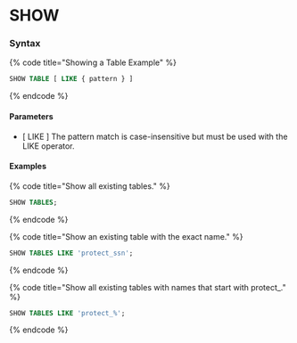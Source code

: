 # SHOW

### Syntax

{% code title="Showing a Table Example" %}
```sql
SHOW TABLE [ LIKE { pattern } ]
```
{% endcode %}

#### Parameters <a href="#parameters" id="parameters"></a>

* \[ LIKE ] The pattern match is case-insensitive but must be used with the LIKE operator.

#### Examples <a href="#examples" id="examples"></a>

{% code title="Show all existing tables." %}
```sql
SHOW TABLES;
```
{% endcode %}

{% code title="Show an existing table with the exact name." %}
```sql
SHOW TABLES LIKE 'protect_ssn';
```
{% endcode %}

{% code title="Show all existing tables with names that start with protect_." %}
```sql
SHOW TABLES LIKE 'protect_%';
```
{% endcode %}
